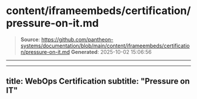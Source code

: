 # content/iframeembeds/certification/pressure-on-it.md

> **Source**: https://github.com/pantheon-systems/documentation/blob/main/content/iframeembeds/certification/pressure-on-it.md
> **Generated**: 2025-10-02 15:06:56

---

---
title: WebOps Certification
subtitle: "Pressure on IT"
---

<Partial file="certification-guide/pressure-on-it.md" />
